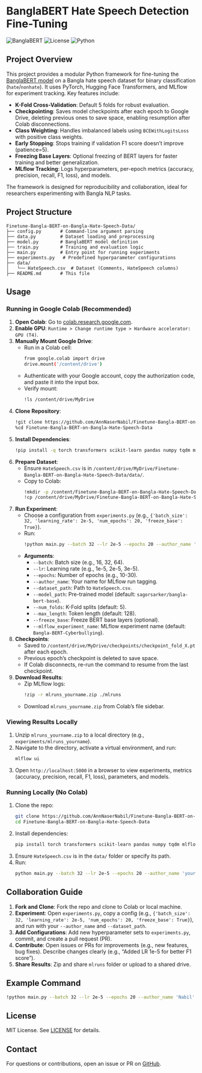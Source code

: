 # BanglaBERT Hate Speech Detection Fine-Tuning

![BanglaBERT](https://img.shields.io/badge/Model-BanglaBERT-blue) ![License](https://img.shields.io/badge/License-MIT-green) ![Python](https://img.shields.io/badge/Python-3.8%2B-yellow)

## Project Overview

This project provides a modular Python framework for fine-tuning the [BanglaBERT model](https://huggingface.co/sagorsarker/bangla-bert-base) on a Bangla hate speech dataset for binary classification (`hate`/`nonhate`). It uses PyTorch, Hugging Face Transformers, and MLflow for experiment tracking. Key features include:

- **K-Fold Cross-Validation**: Default 5 folds for robust evaluation.
- **Checkpointing**: Saves model checkpoints after each epoch to Google Drive, deleting previous ones to save space, enabling resumption after Colab disconnections.
- **Class Weighting**: Handles imbalanced labels using `BCEWithLogitsLoss` with positive class weights.
- **Early Stopping**: Stops training if validation F1 score doesn’t improve (patience=5).
- **Freezing Base Layers**: Optional freezing of BERT layers for faster training and better generalization.
- **MLflow Tracking**: Logs hyperparameters, per-epoch metrics (accuracy, precision, recall, F1, loss), and models.

The framework is designed for reproducibility and collaboration, ideal for researchers experimenting with Bangla NLP tasks.

## Project Structure

```
Finetune-Bangla-BERT-on-Bangla-Hate-Speech-Data/
├── config.py       # Command-line argument parsing
├── data.py         # Dataset loading and preprocessing
├── model.py        # BanglaBERT model definition
├── train.py        # Training and evaluation logic
├── main.py         # Entry point for running experiments
├── experiments.py   # Predefined hyperparameter configurations
├── data/
│   └── HateSpeech.csv  # Dataset (Comments, HateSpeech columns)
├── README.md       # This file
```

## Usage

### Running in Google Colab (Recommended)

1. **Open Colab**: Go to [colab.research.google.com](https://colab.research.google.com).
2. **Enable GPU**: `Runtime > Change runtime type > Hardware accelerator: GPU (T4)`.
3. **Manually Mount Google Drive**:
   - Run in a Colab cell:
     ```bash
     from google.colab import drive
     drive.mount('/content/drive')
     ```
   - Authenticate with your Google account, copy the authorization code, and paste it into the input box.
   - Verify mount:
     ```bash
     !ls /content/drive/MyDrive
     ```
4. **Clone Repository**:
   ```bash
   !git clone https://github.com/AnnNaserNabil/Finetune-Bangla-BERT-on-Bangla-Hate-Speech-Data.git
   %cd Finetune-Bangla-BERT-on-Bangla-Hate-Speech-Data
   ```
5. **Install Dependencies**:
   ```bash
   !pip install -q torch transformers scikit-learn pandas numpy tqdm mlflow google-colab
   ```
6. **Prepare Dataset**:
   - Ensure `HateSpeech.csv` is in `/content/drive/MyDrive/Finetune-Bangla-BERT-on-Bangla-Hate-Speech-Data/data/`.
   - Copy to Colab:
     ```bash
     !mkdir -p /content/Finetune-Bangla-BERT-on-Bangla-Hate-Speech-Data/data
     !cp /content/drive/MyDrive/Finetune-Bangla-BERT-on-Bangla-Hate-Speech-Data/data/HateSpeech.csv /content/Finetune-Bangla-BERT-on-Bangla-Hate-Speech-Data/data/
     ```
7. **Run Experiment**:
   - Choose a configuration from `experiments.py` (e.g., `{'batch_size': 32, 'learning_rate': 2e-5, 'num_epochs': 20, 'freeze_base': True}`).
   - Run:
     ```bash
     !python main.py --batch 32 --lr 2e-5 --epochs 20 --author_name 'yourname' --dataset_path '/content/Finetune-Bangla-BERT-on-Bangla-Hate-Speech-Data/data/HateSpeech.csv' --freeze_base --mlflow_experiment_name 'Bangla-HateSpeech-Experiments'
     ```
   - **Arguments**:
     - `--batch`: Batch size (e.g., 16, 32, 64).
     - `--lr`: Learning rate (e.g., 1e-5, 2e-5, 3e-5).
     - `--epochs`: Number of epochs (e.g., 10-30).
     - `--author_name`: Your name for MLflow run tagging.
     - `--dataset_path`: Path to `HateSpeech.csv`.
     - `--model_path`: Pre-trained model (default: `sagorsarker/bangla-bert-base`).
     - `--num_folds`: K-Fold splits (default: 5).
     - `--max_length`: Token length (default: 128).
     - `--freeze_base`: Freeze BERT base layers (optional).
     - `--mlflow_experiment_name`: MLflow experiment name (default: `Bangla-BERT-Cyberbullying`).
8. **Checkpoints**:
   - Saved to `/content/drive/MyDrive/checkpoints/checkpoint_fold_X.pt` after each epoch.
   - Previous epoch’s checkpoint is deleted to save space.
   - If Colab disconnects, re-run the command to resume from the last checkpoint.
9. **Download Results**:
   - Zip MLflow logs:
     ```bash
     !zip -r mlruns_yourname.zip ./mlruns
     ```
   - Download `mlruns_yourname.zip` from Colab’s file sidebar.

### Viewing Results Locally

1. Unzip `mlruns_yourname.zip` to a local directory (e.g., `experiments/mlruns_yourname`).
2. Navigate to the directory, activate a virtual environment, and run:
   ```bash
   mlflow ui
   ```
3. Open `http://localhost:5000` in a browser to view experiments, metrics (accuracy, precision, recall, F1, loss), parameters, and models.

### Running Locally (No Colab)

1. Clone the repo:
   ```bash
   git clone https://github.com/AnnNaserNabil/Finetune-Bangla-BERT-on-Bangla-Hate-Speech-Data.git
   cd Finetune-Bangla-BERT-on-Bangla-Hate-Speech-Data
   ```
2. Install dependencies:
   ```bash
   pip install torch transformers scikit-learn pandas numpy tqdm mlflow
   ```
3. Ensure `HateSpeech.csv` is in the `data/` folder or specify its path.
4. Run:
   ```bash
   python main.py --batch 32 --lr 2e-5 --epochs 20 --author_name 'yourname' --dataset_path './data/HateSpeech.csv' --freeze_base --mlflow_experiment_name 'Bangla-HateSpeech-Experiments'
   ```

## Collaboration Guide

1. **Fork and Clone**: Fork the repo and clone to Colab or local machine.
2. **Experiment**: Open `experiments.py`, copy a config (e.g., `{'batch_size': 32, 'learning_rate': 2e-5, 'num_epochs': 20, 'freeze_base': True}`), and run with your `--author_name` and `--dataset_path`.
3. **Add Configurations**: Add new hyperparameter sets to `experiments.py`, commit, and create a pull request (PR).
4. **Contribute**: Open issues or PRs for improvements (e.g., new features, bug fixes). Describe changes clearly (e.g., “Added LR 1e-5 for better F1 score”).
5. **Share Results**: Zip and share `mlruns` folder or upload to a shared drive.


## Example Command

```bash
!python main.py --batch 32 --lr 2e-5 --epochs 20 --author_name 'Nabil' --dataset_path '/content/Finetune-Bangla-BERT-on-Bangla-Hate-Speech-Data/data/HateSpeech.csv' --freeze_base --mlflow_experiment_name 'Bangla-HateSpeech-Experiments'
```

## License

MIT License. See [LICENSE](LICENSE) for details.

## Contact

For questions or contributions, open an issue or PR on [GitHub](https://github.com/AnnNaserNabil/Finetune-Bangla-BERT-on-Bangla-Hate-Speech-Data).
